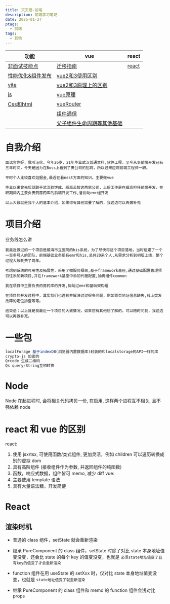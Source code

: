 ```yaml
---
title: 天天卷-前端
description: 前端学习笔记
date: 2025-01-27
ptags:
  - 前端
tags:
  - 其他
---
```


| 功能                              | vue                                      | react             |
| ------------------------------- | ---------------------------------------- | ----------------- |
| [非面试技能点](非面试技能点.md)             | [迁移指南](面试/vue/迁移指南.md)                   | [react](react.md) |
| [性能优化&组件发布](面试/其他/性能优化&组件发布.md) | [vue2和3使用区别](面试/vue/vue2和3使用区别.md)       |                   |
| [vite](面试/vite.md)              | [vue2和3原理上的区别](面试/vue/vue2和3原理上的区别.md)   |                   |
| [js](面试/js.md)                  | [vue原理](面试/vue/vue原理.md)                 |                   |
| [Css和html](面试/Css和html.md)      | [vueRouter](面试/vue/vueRouter.md)         |                   |
|                                 | [组件通信](面试/vue/组件通信.md)                   |                   |
|                                 | [父子组件生命周期等其他基础](面试/vue/父子组件生命周期等其他基础.md) |                   |
# 自我介绍

```
面试官你好，我叫汪伦，今年26岁，21年毕业武汉普通本科,软件工程，至今从事前端开发已有三年时间，今天是因为在Boss上看到了贵公司的招聘，所以过来应聘前端工程师一职。
​
平时个人比较喜欢逛掘金,最近在看nest方面的知识。主要做vue
​
毕业以来曾先后就职于武汉软饼成、威高云智这两家公司，上份工作是在威高担任前端开发，在职期间内主要负责药房药库的前端开发工作,曾协助emr组开发
​
以上大致就是我个人的基本介绍，如果你有其他需要了解的，我这边可以再做补充
```

# 项目介绍

业务线怎么讲

```
我最近做过的一个项目是威海市立医院的his系统，为了尽快将这个项目落地，当时组建了一个一百多号人的团队，前端基础业务组有emr和his,总共20来个人,从需求分析到初版上线，整个过程大致耗费了两年。
​
考虑到系统的可用性及拓展性，采用了微服务框架,基于framework基座,通过基础配置管理项目往添加新项目,并在framework基座中添加代理配置,抽离组件common
​
我在项目中主要负责药房药库的开发,协助过emr和基础架构组
​
在项目的开发过程中，其实我们也遇到并解决过过很多问题，例如首页地址信息缺失,线上突发故障的定位排查等等。
​
结束语：以上就是我最近一个项目的大致情况，如果您有其他想了解的，可以随时问我，我这边可以再做补充。
```

# 一些包
```js
localForage 基于indexDB(浏览器内置数据库)封装的和localstorage的API一样的库
crypto-js 加密的
Qrcode 生成二维码
Qs query/String互相转换
```

# Node
Node 在起进程时, 会将相关代码拷贝一份, 在启用, 这样两个进程互不相关, 且不强依赖 node

# react 和 vue 的区别

react:
1. 使用 jsx/tsx, 可使用函数/类式组件, 更加灵活，例如 children 可以遍历转换成别的虚拟 dom
2. 具有高阶组件 (接收组件作为参数, 并返回组件的纯函数)
3. 函数，响应式数据，组件皆可 memo, 减少 diff
vue:
1. 主要使用 template 语法
2. 具有大量语法糖，开发简便



# React

## 渲染时机

- 普通的 class 组件，setState 就会重新渲染

- 继承 PureComponent 的 class 组件，setState 时除了对比 state 本身地址值变没变，还会比 state 的每个 key 的值变没变，也就是
  `必须state地址值变了且有key的值变了才会重新渲染`

- function 组件在用 useState 的 setXxx 时，仅对比 state 本身地址值变没变，也就是 `state地址值变了就重新渲染`

- 继承 PureComponent 的 class 组件和 memo 的 function 组件会浅对比 props





